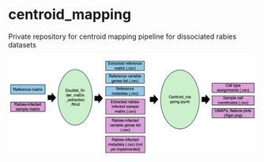 # centroid_mapping
Private repository for centroid mapping pipeline for dissociated rabies datasets

![schematic](pipeline_schematic.png)
